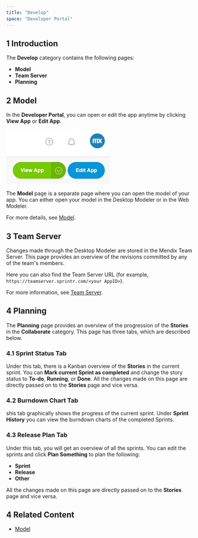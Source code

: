 ```yaml
---
title: "Develop"
space: "Developer Portal"
---
```


## 1 Introduction

The **Develop** category contains the following pages:

* **Model**
* **Team Server**
* **Planning**

## 2 Model

In the **Developer Portal**, you can open or edit the app anytime by clicking **View App** or **Edit App**.

![](attachments/view-edit-app.jpg)

The **Model** page is a separate page where you can open the model of your app. You can either open your model in the Desktop Modeler or in the Web Modeler.

For more details, see [Model](/developerportal/develop/model).

## 3 Team Server

Changes made through the Desktop Modeler are stored in the Mendix Team Server. This page provides an overview of the revisions committed by any of the team's members.

Here you can also find the Team Server URL (for example, `https://teamserver.sprintr.com/<your AppID>`).

For more information, see [Team Server](https://docs.mendix.com/refguide/team-server).

## 4 Planning

The **Planning** page provides an overview of the progression of the **Stories** in the **Collaborate** category. This page has three tabs, which are described below.

### 4.1 Sprint Status Tab

Under this tab, there is a Kanban overview of the **Stories** in the current sprint. You can **Mark current Sprint as completed** and change the story status to **To-do**, **Running**, or **Done**. All the changes made on this page are directly passed on to the **Stories** page and vice versa. 

### 4.2 Burndown Chart Tab

shis tab graphically shows the progress of the current sprint. Under **Sprint History** you can view the burndown charts of the completed Sprints.

### 4.3 Release Plan Tab

Under this tab, you will get an overview of all the sprints. You can edit the sprints and click **Plan Something** to plan the following:

* **Sprint**
* **Release**
* **Other**

All the changes made on this page are directly passed on to the **Stories** page and vice versa. 

## 4 Related Content

* [Model](/developerportal/develop/model)

